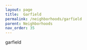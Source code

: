 ```yaml
---
layout: page
title:  Garfield
permalink: /neighborhoods/garfield
parent: Neighborhoods
nav_order: 35
---
```


garfield